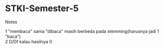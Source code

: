 # STKI-Semester-5  
Notes  

1 "membaca" sama "dibaca" masih berbeda pada stemming(harusnya jadi 1 "baca")  
2 D/Df kalau hasilnya 0  
  
